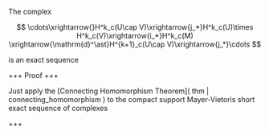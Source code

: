 The complex

$$
\cdots\xrightarrow{}H^k_c(U\cap V)\xrightarrow{j_*}H^k_c(U)\times H^k_c(V)\xrightarrow{i_*}H^k_c(M) \xrightarrow{\mathrm{d}^\ast}H^{k+1}_c(U\cap V)\xrightarrow{j_*}\cdots
$$

is an exact sequence

+++
Proof
+++

Just apply the [Connecting Homomorphism Theorem]( thm | connecting_homomorphism ) to the compact support Mayer-Vietoris short exact sequence of complexes

+++